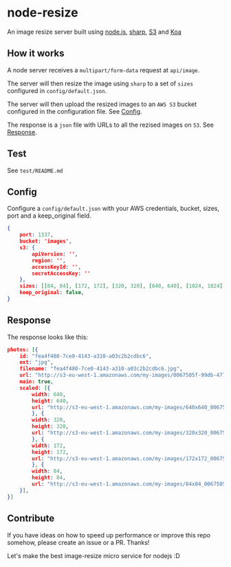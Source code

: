 # node-resize

An image resize server built using [node.js](https://nodejs.org), [sharp](https://github.com/lovell/sharp), [S3](https://aws.amazon.com/s3/) and [Koa](https://koajs.com/)

## How it works

A node server receives a `multipart/form-data` request at `api/image`.

The server will then resize the image using `sharp` to a set of `sizes`
configured in `config/default.json`. 

The server will then upload the resized images to an `AWS S3` bucket configured
in the configuration file. See [Config](#config).

The response is a `json` file with URLs to all the rezised images on `S3`. See
[Response](#response).

## Test

See `test/README.md`

## Config

Configure a `config/default.json` with your AWS credentials, bucket, sizes, port
and a keep_original field.

``` json
{
	port: 1337,
	bucket: 'images',
	s3: {
		apiVersion: '',
		region: '',
		accessKeyId: '',
		secretAccessKey: ''
	},
	sizes: [[84, 84], [172, 172], [320, 320], [640, 640], [1024, 1024]],
	keep_original: false,
}
```

## Response

The response looks like this:

``` json
photos: [{
	id: "fea4f480-7ce0-4143-a310-a03c2b2cdbc6",
	ext: "jpg",
	filename: "fea4f480-7ce0-4143-a310-a03c2b2cdbc6.jpg",
	url: "http://s3-eu-west-1.amazonaws.com/my-images/0067505f-99db-4770-8fda-df70c8f879e0.jpg"
	main: true,
	scaled: [{
		width: 640,
		height: 640,
		url: "http://s3-eu-west-1.amazonaws.com/my-images/640x640_0067505f-99db-4770-8fda-df70c8f879e0.jpg"
		}, {
		width: 320,
		height: 320,
		url: "http://s3-eu-west-1.amazonaws.com/my-images/320x320_0067505f-99db-4770-8fda-df70c8f879e0.jpg"
		}, {
		width: 172,
		height: 172,
		url: "http://s3-eu-west-1.amazonaws.com/my-images/172x172_0067505f-99db-4770-8fda-df70c8f879e0.jpg"
		}, {
		width: 84,
		height: 84,
		url: "http://s3-eu-west-1.amazonaws.com/my-images/84x84_0067505f-99db-4770-8fda-df70c8f879e0.jpg"
	}],
}]
```

## Contribute

If you have ideas on how to speed up performance or improve this repo somehow, please create an issue or a PR. Thanks!

Let's make the best image-resize micro service for nodejs :D